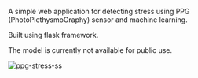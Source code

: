 A simple web application for detecting stress using PPG (PhotoPlethysmoGraphy) sensor and machine learning.

Built using flask framework.

The model is currently not available for public use.

![ppg-stress-ss](https://github.com/user-attachments/assets/b4f07579-2d1c-4e26-8a9f-12fa13826802)
